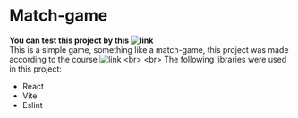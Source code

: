 ﻿# Match-game
**You can test this project by this ![link]( https://match-game-xi.vercel.app/ )**
<br>
This is a simple game, something like a match-game, this project was made according to the course  ![link](https://match-game-xi.vercel.app/](https://www.udemy.com/course/build-web-apps-with-react-firebase/))
<br>
<br>
The following libraries were used in this project:
<br>
* React
* Vite
* Eslint
